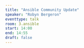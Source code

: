 ```yaml
---
title: "Ansible Community Update"
speaker: "Robyn Bergeron"
eventtype: talk
room: 3.ansible
start: 14:00
end: 14:55
draft: false
---
```

